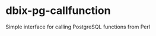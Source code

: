 dbix-pg-callfunction
====================

Simple interface for calling PostgreSQL functions from Perl